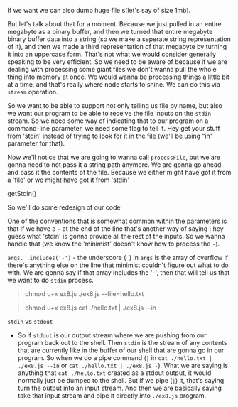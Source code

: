 If we want we can also dump huge file s(let's say of size 1mb).

But let's talk about that for a moment. Because we just pulled in an entire megabyte as a binary buffer, and then we turned that entire megabyte binary buffer data into a string (so we make a seperate string representation of it), and then we made a third representation of that megabyte by turning it into an uppercase form. That's not what we would consider generally speaking to be very efficient. So we need to be aware of because if we are dealing with processing some giant files we don't wanna pull the whole thing into memory at once. We would wanna be processing things a little bit at a time, and that's really where node starts to shine. We can do this via `stream` operation.    


<!-- get-stdin package -->

So we want to be able to support not only telling us file by name, but also we want our program to be able to receive the file inputs on the `stdin` stream. So we need some way of indicating that to our program on a command-line parameter, we need some flag to tell it. Hey get your stuff from 'stdin' instead of trying to look for it in the file (we'll be using "in" parameter for that).

<!--
  const args = require('minimist')(process.argv.slice(2), {
    boolean: ['help', 'in'],
    string: ['file'],
  });
-->


Now we'll notice that we are going to wanna call `processFile`, but we are gonna need to not pass it a string path anymore. We are gonna go ahead and pass it the contents of the file. Because we either might have got it from a 'file' or we might have got it from 'stdin'   

<!--
  get-stdin is a promise returning mechanism. So it's going to resolve a promise with all the contents that it got from 'stdin', and it will capture all of them and resolve.
-->
getStdin()

So we'll do some redesign of our code
<!--
  if (args.help) {
    printHelp();
  } else if (
    args.in ||
    args._.includes('-')
  ) {
    getStdin().then(processFile).catch(error);
  } else if (args.file) {
    let filePath = path.resolve(args.file);
    fs.readFile(filePath, function (err, contents) {
      if (err) {
        error(err.toString());
      } else {
        processFile(contents);
      }
    });
  } else {
    error('Incorrect usage.', true);
  }

  function processFile(contents) {
    contents = contents.toString().toUpperCase();
    process.stdout.write(contents);
  }

  function printHelp() {
    console.log('ex8 usage:');
    console.log(' ex8.js --file={FILENAME}');
    console.log('');
    console.log('--help                 print this help');
    console.log('--file={FILENAME}      process the file');
    console.log('--in, -                process stdin');
    console.log('');
  }
-->


One of the conventions that is somewhat common within the parameters is that if we have a `-` at the end of the line that's another way of saying : hey guess what 'stdin' is gonna provide all the rest of the inputs. So we wanna handle that (we know the 'minimist' doesn't know how to process the `-`).



`args._.includes('-')`
    - the underscore (`_`) in `args` is the array of overflow if there's anything else on the line that minimist couldn't figure out what to do with. We are gonna say if that array includes the '-', then that will tell us that we want to do `stdin` process.


<!-- TERMINAL -->
> chmod u+x ex8.js
> ./ex8.js --file=hello.txt


<!--
  OUTPUT
  ./ex8.js --file=hello.txt
  args:  { _: [], help: false, in: false, file: 'hello.txt' }
  13 - JAN OBLAK
  24 - TIMOTHY FOSU-MENSAH
  4 - SERGIO RAMOS
  17 - JÉRÔME BOATENG
  27 - DAVID ALABA
  6 - PAUL POGBA
  10 - THIAGO ALCÂNTARA
  14 - RADJA NAINGGOLAN
  11 - GARETH BALE
  9 - MAURO ICARDI
  7 - SON HEUNG-MIN
-->

<!--
  `cat ./hello.txt | ./ex8.js --in` or `cat ./hello.txt | ./ex8.js -`
    - we are using the built-in command called `cat`, we are gonna say './hello.txt' and we are going to pipe (`|`) the 'hello.txt' file data into our '.ex8.js', and we are just tell it (using `--in`) to expect to process from 'stdin'
-->
<!-- TERMINAL -->
> chmod u+x ex8.js
> cat ./hello.txt | ./ex8.js --in

<!--
  OUTPUT
  args:  { _: [], help: false, in: true }
  13 - JAN OBLAK
  24 - TIMOTHY FOSU-MENSAH
  4 - SERGIO RAMOS
  17 - JÉRÔME BOATENG
  27 - DAVID ALABA
  6 - PAUL POGBA
  10 - THIAGO ALCÂNTARA
  14 - RADJA NAINGGOLAN
  11 - GARETH BALE
  9 - MAURO ICARDI
  7 - SON HEUNG-MIN
-->

`stdin` vs `stdout`
- So if `stdout` is our output stream where we are pushing from our program back out to the shell. Then `stdin` is the stream of any contents that are currently like in the buffer of our shell that are gonna go in our program. So when we do a pipe command (`|` in `cat ./hello.txt | ./ex8.js --in` or `cat ./hello.txt | ./ex8.js -`). What we are saying is anything that `cat ./hello.txt` created as a stdout output, it would normally just be dumped to the shell. But if we  pipe (`|`) it, that's saying turn the output into an input stream. And then we are basically saying take that input stream and pipe it directly into `./ex8.js` program.
